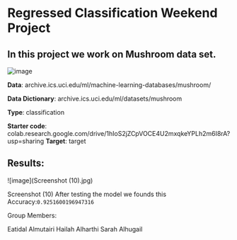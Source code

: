 # **Regressed Classification Weekend Project**


## In this project we work on Mushroom data set. 

![image](https://www.fukushihoken.metro.tokyo.lg.jp/shokuhin//////eng/kinoko/image/kiso_img_01.jpg)


  **Data**: archive.ics.uci.edu/ml/machine-learning-databases/mushroom/
  
  **Data Dictionary**: archive.ics.uci.edu/ml/datasets/mushroom
  
  **Type**: classification
  
  **Starter code**: colab.research.google.com/drive/1hIoS2jZCpVOCE4U2mxqkeYPLh2m6I8rA?usp=sharing
  **Target**: target
    
    
## Results:
![image](Screenshot (10).jpg)

Screenshot (10)
After testing the model we founds this Accuracy:`0.9251600196947316`








Group Members:

Eatidal Almutairi
Hailah Alharthi
Sarah Alhugail
